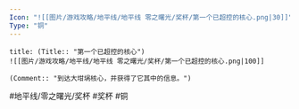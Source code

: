 ```yaml
---
Icon: "![[图片/游戏攻略/地平线/地平线 零之曙光/奖杯/第一个已超控的核心.png|30]]"
Type: "铜"
---
```

```ad-common-bronze-trophy
title: (Title:: "第一个已超控的核心")
![[图片/游戏攻略/地平线/地平线 零之曙光/奖杯/第一个已超控的核心.png|100]]

(Comment:: "到达大坩埚核心，并获得了它其中的信息。")
```

#地平线/零之曙光/奖杯 #奖杯 #铜
